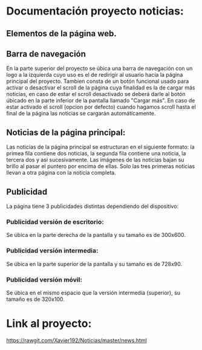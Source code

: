 # Documentación proyecto noticias:
## Elementos de la página web.
## Barra de navegación
En la parte superior del proyecto se úbica una barra de navegación con un logo a la izquierda cuyo uso es el de redirigir al usuario hacía la página principal del proyecto.
Tambien consta de un botón funcional usado para activar o desactivar el scroll de la página cuya finalidad es la de cargar más noticias, en caso de estar el scroll desactivado se deberá darle al botón úbicado en la parte inferior de la pantalla  llamado "Cargar más". En caso de estar activado el scroll (opcion por defecto) cuando hagamos scroll hasta el final de la página las noticias se cargarán automáticamente.
## Noticias de la página principal: 
Las noticias de la página principal se estructuran en el siguiente formato: la primea fila contiene dos noticias, la segunda fila contiene una noticia, la tercera dos y asi sucesivamente.
Las imágenes de las noticias bajan su brillo al pasar el puntero por encima de ellas. Solo las tres primeras noticias llevan a otra página con la noticia completa.

## Publicidad
La página tiene 3 publicidades distintas dependiendo del dispositivo:
### Publicidad versión de escritorio:
Se úbica en la parte derecha de la pantalla y su tamaño es de 300x600.
### Publicidad versión intermedia: 
Se úbica en la parte superior de la pantalla y su tamaño es de 728x90.
### Publicidad versión móvil:
Se úbica en el mismo espacio que la versión intermedia (superior), su tamaño es de 320x100.



# Link al proyecto:
https://rawgit.com/Xavier192/Noticias/master/news.html

